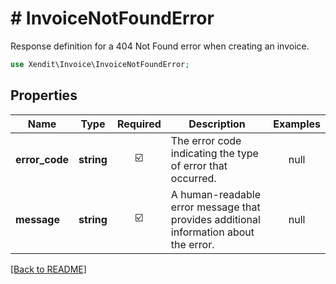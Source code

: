 # # InvoiceNotFoundError
Response definition for a 404 Not Found error when creating an invoice.

```php
use Xendit\Invoice\InvoiceNotFoundError;
```

## Properties

| Name | Type | Required | Description | Examples |
|------------|:-------------:|:-------------:|-------------|:-------------:|
| **error_code** | **string** | ☑️ | The error code indicating the type of error that occurred. | null |
| **message** | **string** | ☑️ | A human-readable error message that provides additional information about the error. | null |


[[Back to README]](../../README.md)
